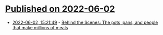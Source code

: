 # [Published on 2022-06-02](index.md)

* [2022-06-02, 15:21:49](https://news.ycombinator.com/item?id=31595987) - [Behind the Scenes: The pots, pans, and people that make millions of meals](https://joseandres.substack.com/p/behind-the-scenes-the-pots-pans-and)
